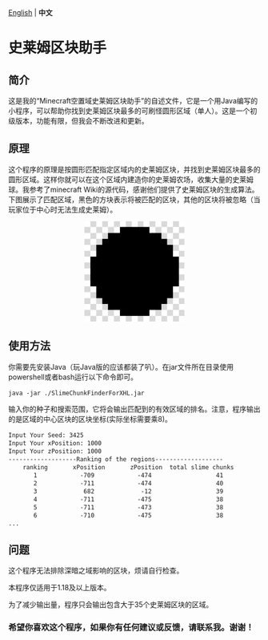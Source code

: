 [English](https://github.com/starburst-xhl/slime-chunk-finder-for-xhl/blob/main/README.md) | **中文**
# 史莱姆区块助手

## 简介
这是我的“Minecraft空置域史莱姆区块助手”的自述文件，它是一个用Java编写的小程序，可以帮助你找到史莱姆区块最多的可刷怪圆形区域（单人）。这是一个初级版本，功能有限，但我会不断改进和更新。

## 原理

这个程序的原理是按圆形匹配指定区域内的史莱姆区块，并找到史莱姆区块最多的圆形区域。这样你就可以在这个区域内建造你的史莱姆农场，收集大量的史莱姆球。我参考了minecraft Wiki的源代码，感谢他们提供了史莱姆区块的生成算法。下图展示了匹配区域，黑色的方块表示将被匹配的区块，其他的区块将被忽略（当玩家位于中心时无法生成史莱姆）。

<div align=center><img src="./ReadmeSrc/Img_chunkpair.png" width=200 height=200 alt="match pattern"></div>

## 使用方法

你需要先安装Java（玩Java版的应该都装了叭）。在jar文件所在目录使用powershell或者bash运行以下命令即可。

```
java -jar ./SlimeChunkFinderForXHL.jar
```
输入你的种子和搜索范围，它将会输出匹配到的有效区域的排名。注意，程序输出的是区域的中心区块的区块坐标(实际坐标需要乘8)。

```
Input Your Seed: 3425
Input Your xPosition: 1000
Input Your zPosition: 1000
-------------------Ranking of the regions-------------------
    ranking       xPosition       zPosition  total slime chunks
       1            -709            -474                  41
       2            -711            -474                  40
       3             682             -12                  39
       4            -711            -475                  38
       5            -711            -473                  38
       6            -710            -475                  38
...
```

## 问题

这个程序无法排除深暗之域影响的区块，烦请自行检查。

本程序仅适用于1.18及以上版本。

为了减少输出量，程序只会输出包含大于35个史莱姆区块的区域。

### 希望你喜欢这个程序，如果你有任何建议或反馈，请联系我。谢谢！
